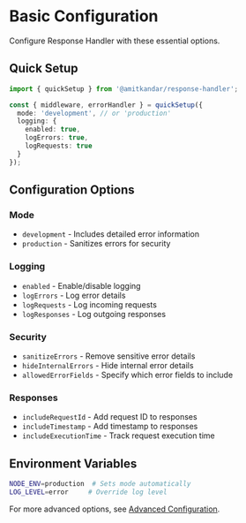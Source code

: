 # Basic Configuration

Configure Response Handler with these essential options.

## Quick Setup

```typescript
import { quickSetup } from '@amitkandar/response-handler';

const { middleware, errorHandler } = quickSetup({
  mode: 'development', // or 'production'
  logging: {
    enabled: true,
    logErrors: true,
    logRequests: true
  }
});
```

## Configuration Options

### Mode
- `development` - Includes detailed error information
- `production` - Sanitizes errors for security

### Logging
- `enabled` - Enable/disable logging
- `logErrors` - Log error details  
- `logRequests` - Log incoming requests
- `logResponses` - Log outgoing responses

### Security
- `sanitizeErrors` - Remove sensitive error details
- `hideInternalErrors` - Hide internal error details
- `allowedErrorFields` - Specify which error fields to include

### Responses
- `includeRequestId` - Add request ID to responses
- `includeTimestamp` - Add timestamp to responses
- `includeExecutionTime` - Track request execution time

## Environment Variables

```bash
NODE_ENV=production  # Sets mode automatically
LOG_LEVEL=error     # Override log level
```

For more advanced options, see [Advanced Configuration](/config/advanced).

